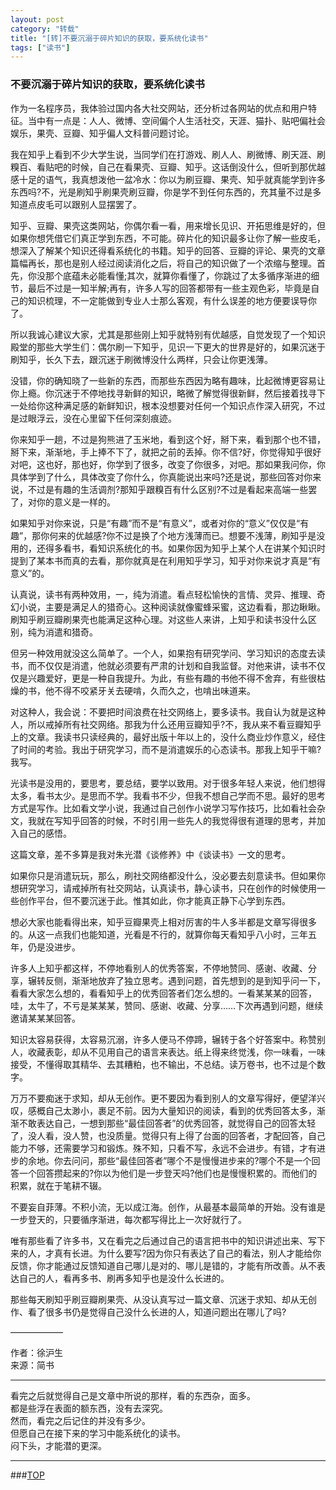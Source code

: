 ```yaml
---
layout: post
category: "转载"
title: "[转]不要沉溺于碎片知识的获取，要系统化读书"
tags: ["读书"]
---
```



### 不要沉溺于碎片知识的获取，要系统化读书 

<a name="top"></a>
作为一名程序员，我体验过国内各大社交网站，还分析过各网站的优点和用户特征。当中有一点是：人人、微博、空间偏个人生活社交，天涯、猫扑、贴吧偏社会娱乐，果壳、豆瓣、知乎偏人文科普问题讨论。

我在知乎上看到不少大学生说，当同学们在打游戏、刷人人、刷微博、刷天涯、刷糗百、看贴吧的时候，自己在看果壳、豆瓣、知乎。这话倒没什么，但听到那优越感十足的语气，我真想泼他一盆冷水：你以为刷豆瓣、果壳、知乎就真能学到许多东西吗?不，光是刷知乎刷果壳刷豆瓣，你是学不到任何东西的，充其量不过是多知道点皮毛可以跟别人显摆罢了。

知乎、豆瓣、果壳这类网站，你偶尔看一看，用来增长见识、开拓思维是好的，但如果你想凭借它们真正学到东西，不可能。碎片化的知识最多让你了解一些皮毛，想深入了解某个知识还得看系统化的书籍。知乎的回答、豆瓣的评论、果壳的文章篇幅再长，那也是别人经过阅读消化之后，将自己的知识做了一个浓缩与整理。首先，你没那个底蕴未必能看懂;其次，就算你看懂了，你跳过了太多循序渐进的细节，最后不过是一知半解;再有，许多人写的回答都带有一些主观色彩，毕竟是自己的知识梳理，不一定能做到专业人士那么客观，有什么误差的地方便要误导你了。

所以我诚心建议大家，尤其是那些刚上知乎就特别有优越感，自觉发现了一个知识殿堂的那些大学生们：偶尔刷一下知乎，见识一下更大的世界是好的，如果沉迷于刷知乎，长久下去，跟沉迷于刷微博没什么两样，只会让你更浅薄。

没错，你的确知晓了一些新的东西，而那些东西因为略有趣味，比起微博更容易让你上瘾。你沉迷于不停地找寻新鲜的知识，略微了解觉得很新鲜，然后接着找寻下一处给你这种满足感的新鲜知识，根本没想要对任何一个知识点作深入研究，不过是过眼浮云，没在心里留下任何深刻痕迹。

你来知乎一趟，不过是狗熊进了玉米地，看到这个好，掰下来，看到那个也不错，掰下来，渐渐地，手上捧不下了，就把之前的丢掉。你不信?好，你觉得知乎很好对吧，这也好，那也好，你学到了很多，改变了你很多，对吧。那如果我问你，你具体学到了什么，具体改变了你什么，你真能说出来吗?还是说，那些回答对你来说，不过是有趣的生活调剂?那知乎跟糗百有什么区别?不过是看起来高端一些罢了，对你的意义是一样的。

如果知乎对你来说，只是“有趣”而不是“有意义”，或者对你的“意义”仅仅是“有趣”，那你何来的优越感?你不过是换了个地方浅薄而已。想要不浅薄，刷知乎是没用的，还得多看书，看知识系统化的书。如果你因为知乎上某个人在讲某个知识时提到了某本书而真的去看，那你就真是在利用知乎学习，知乎对你来说才真是“有意义”的。

认真说，读书有两种效用，一，纯为消遣。看点轻松愉快的言情、灵异、推理、奇幻小说，主要是满足人的猎奇心。这种阅读就像蜜蜂采蜜，这边看看，那边瞅瞅。刷知乎刷豆瓣刷果壳也能满足这种心理。对这些人来讲，上知乎和读书没什么区别，纯为消遣和猎奇。

但另一种效用就没这么简单了。一个人，如果抱有研究学问、学习知识的态度去读书，而不仅仅是消遣，他就必须要有严肃的计划和自我监督。对他来讲，读书不仅仅是兴趣爱好，更是一种自我提升。为此，有些有趣的书他不得不舍弃，有些很枯燥的书，他不得不咬紧牙关去硬啃，久而久之，也啃出味道来。

对这种人，我会说：不要把时间浪费在社交网络上，要多读书。我自认为就是这种人，所以戒掉所有社交网络。那我为什么还用豆瓣知乎?不，我从来不看豆瓣知乎上的文章。我读书只读经典的，最好出版十年以上的，没什么商业炒作意义，经住了时间的考验。我出于研究学习，而不是消遣娱乐的心态读书。那我上知乎干嘛?我写。

光读书是没用的，要思考，要总结，要学以致用。对于很多年轻人来说，他们想得太多，看书太少。是思而不学。我看书不少，但我不想自己学而不思。最好的思考方式是写作。比如看文学小说，我通过自己创作小说学习写作技巧，比如看社会杂文，我就在写知乎回答的时候，不时引用一些先人的我觉得很有道理的思考，并加入自己的感悟。

这篇文章，差不多算是我对朱光潜《谈修养》中《谈读书》一文的思考。

如果你只是消遣玩玩，那么，刷社交网络都没什么，没必要去刻意读书。但如果你想研究学习，请戒掉所有社交网站，认真读书，静心读书，只在创作的时候使用一些创作平台，但不要沉迷于此。惟其如此，你才能真正静下心学到东西。

想必大家也能看得出来，知乎豆瓣果壳上相对厉害的牛人多半都是文章写得很多的。从这一点我们也能知道，光看是不行的，就算你每天看知乎八小时，三年五年，仍是没进步。

许多人上知乎都这样，不停地看别人的优秀答案，不停地赞同、感谢、收藏、分享，辗转反侧，渐渐地放弃了独立思考。遇到问题，首先想到的是到知乎问一下，看看大家怎么想的，看看知乎上的优秀回答者们怎么想的。一看某某某的回答，哇，太牛了，不亏是某某某，赞同、感谢、收藏、分享……下次再遇到问题，继续邀请某某某回答。

知识太容易获得，太容易沉溺，许多人便马不停蹄，辗转于各个好答案中。称赞别人，收藏表彰，却从不见用自己的语言来表达。纸上得来终觉浅，你一味看，一味接受，不懂得取其精华、去其糟粕，也不输出，不总结。读万卷书，也不过是个数字。

万万不要痴迷于求知，却从无创作。更不要因为看到别人的文章写得好，便望洋兴叹，感概自己太渺小，裹足不前。因为大量知识的阅读，看到的优秀回答太多，渐渐不敢表达自己，一想到那些“最佳回答者”的优秀回答，就觉得自己的回答太轻了，没人看，没人赞，也没质量。觉得只有上得了台面的回答者，才配回答，自己能力不够，还需要学习和锻炼。殊不知，只看不写，永远不会进步。有错，才有进步的余地。你去问问，那些“最佳回答者”哪个不是慢慢进步来的?哪个不是一个回答一个回答攒起来的?你以为他们是一步登天吗?他们也是慢慢积累的。而他们的积累，就在于笔耕不辍。

不要妄自菲薄。不积小流，无以成江海。创作，从最基本最简单的开始。没有谁是一步登天的，只要循序渐进，每次都写得比上一次好就行了。

唯有那些看了许多书，又在看完之后通过自己的语言把书中的知识讲述出来、写下来的人，才真有长进。为什么要写?因为你只有表达了自己的看法，别人才能给你反馈，你才能通过反馈知道自己哪儿是对的、哪儿是错的，才能有所改善。从不表达自己的人，看再多书、刷再多知乎也是没什么长进的。

那些每天刷知乎刷豆瓣刷果壳、从没认真写过一篇文章、沉迷于求知、却从无创作、看了很多书仍是觉得自己没什么长进的人，知道问题出在哪儿了吗?

——————

作者：徐沪生  
来源：简书


- - - 

看完之后就觉得自己是文章中所说的那样，看的东西杂，面多。  
都是些浮在表面的额东西，没有去深究。  
然而，看完之后记住的并没有多少。  
但愿自己在接下来的学习中能系统化的读书。  
闷下头，才能潜的更深。  

- - - 

###[TOP](#top)
